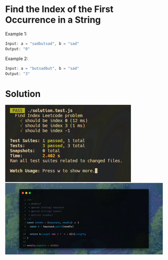 # **Find the Index of the First Occurrence in a String**

Example 1:
```javascript
Input: a = "sadbutsad", b = "sad"
Output: "0"
```


Example 2:
```javascript
Input: a = "butsadbut", b = "sad"
Output: "3"
```

# Solution
![](./imgs/test.png)
![](./imgs/solution.png)
